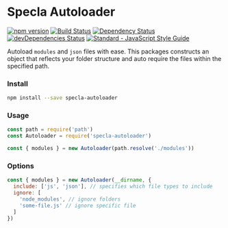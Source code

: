 # Specla Autoloader

[![npm version](https://img.shields.io/npm/v/specla-autoloader.svg)](https://www.npmjs.com/package/specla-autoloader)
[![Build Status](https://travis-ci.org/Specla/Autoloader.svg?branch=master)](https://travis-ci.org/Specla/Autoloader)
[![Dependency Status](https://david-dm.org/specla/autoloader.svg)](https://david-dm.org/specla/autoloader)
[![devDependencies Status](https://david-dm.org/specla/autoloader/dev-status.svg)](https://david-dm.org/specla/autoloader?type=dev)
[![Standard - JavaScript Style Guide](https://img.shields.io/badge/code%20style-standard-brightgreen.svg)](http://standardjs.com/)

Autoload `modules` and `json` files with ease. This packages constructs an object
that reflects your folder structure and auto require the files within the
specified path.

### Install
```sh
npm install --save specla-autoloader
```

### Usage
```js
const path = require('path')
const Autoloader = require('specla-autoloader')

const { modules } = new Autoloader(path.resolve('./modules'))
```

### Options
```js
const { modules } = new Autoloader(__dirname, {
  include: ['js', 'json'], // specifies which file types to include
  ignore: [
    'node_modules', // ignore folders
    'some-file.js' // ignore specific file
  ]
})
```

